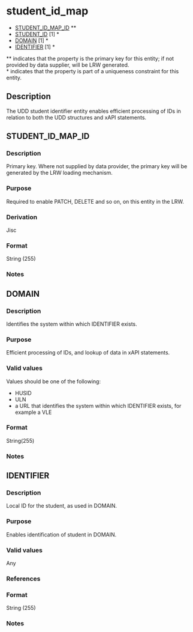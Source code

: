 # student_id_map
* [STUDENT_ID_MAP_ID](#student_id_map_id) **
* [STUDENT_ID](student.md#student_id) [1] *
* [DOMAIN](#domain) [1] *
* [IDENTIFIER](#identifier) [1] *

\** indicates that the property is the primary key for this entity; if not provided by data supplier, will be LRW generated.   
\* indicates that the property is part of a uniqueness constraint for this entity.

## Description
The UDD student identifier entity enables efficient processing of IDs in relation to both the UDD structures and xAPI statements.

## STUDENT_ID_MAP_ID
### Description
Primary key. Where not supplied by data provider, the primary key will be generated by the LRW loading mechanism.

### Purpose
Required to enable PATCH, DELETE and so on, on this entity in the LRW.

### Derivation
Jisc

### Format
String (255)

### Notes


## DOMAIN
### Description
Identifies the system within which IDENTIFIER exists.

### Purpose
Efficient processing of IDs, and lookup of data in xAPI statements.

### Valid values
Values should be one of the following:
- HUSID 
- ULN 
- a URL that identifies the system within which IDENTIFIER exists, for example a VLE

### Format
String(255)

### Notes


## IDENTIFIER
### Description
Local ID for the student, as used in DOMAIN.

### Purpose
Enables identification of student in DOMAIN.

### Valid values
Any

### References

### Format
String (255)

### Notes



